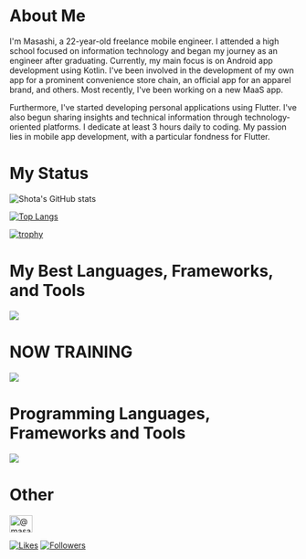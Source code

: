 # About Me

I'm Masashi, a 22-year-old freelance mobile engineer. I attended a high school focused on information technology and began my journey as an engineer after graduating. Currently, my main focus is on Android app development using Kotlin. I've been involved in the development of my own app for a prominent convenience store chain, an official app for an apparel brand, and others. Most recently, I've been working on a new MaaS app.

Furthermore, I've started developing personal applications using Flutter. I've also begun sharing insights and technical information through technology-oriented platforms. I dedicate at least 3 hours daily to coding. My passion lies in mobile app development, with a particular fondness for Flutter.

# My Status

![Shota's GitHub stats](https://github-readme-stats.vercel.app/api?username=mnengineer&show_icons=true&theme=vue-dark)

[![Top Langs](https://github-readme-stats.vercel.app/api/top-langs/?username=mnengineer&layout=compact&theme=vue-dark)](https://github.com/anuraghazra/github-readme-stats)

[![trophy](https://github-profile-trophy.vercel.app/?username=mnengineer&theme=discord)](https://github.com/ryo-ma/github-profile-trophy)

# My Best Languages, Frameworks, and Tools

<img src="https://skillicons.dev/icons?i=kotlin,java,flutter,dart,androidstudio,vscode,github" />

# NOW TRAINING

<img src="https://skillicons.dev/icons?i=flutter,dart,firebase" />

# Programming Languages, Frameworks and Tools

<img src="https://skillicons.dev/icons?i=html,css,php,js,angular,vue,nodejs,express,spring,postgresql,sqlite,mysql,mongo,androidstudio,vscode,github,firebase,figma,docker" />

# Other
<p align="left">
<a href="https://medium.com/@masashiii" target="blank"><img align="center" src="https://raw.githubusercontent.com/rahuldkjain/github-profile-readme-generator/master/src/images/icons/Social/medium.svg" alt="@masashiii" height="30" width="40" /></a>
</p>

[![Likes](https://badgen.org/img/zenn/masashiii/likes?style=flat)](https://zenn.dev/masashiii)
[![Followers](https://badgen.org/img/zenn/masashiii/followers?style=flat)](https://zenn.dev/masashiii)  
